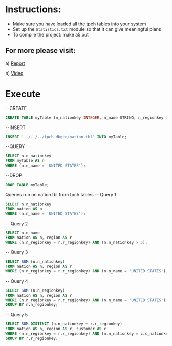 Instructions:
=======================
* Make sure you have loaded all the tpch tables into your system 
* Set up the `Statistics.txt` module so that it can give meaningful plans
* To compile the project: make a5.out

For more please visit:
----------------------
a) [Report](https://github.com/MeghaNagarmunoli/Database-Systems-Implementation-5/blob/master/Report.pdf) 

b) [Video](https://github.com/MeghaNagarmunoli/Database-Systems-Implementation-5/blob/master/FinalVideo.mp4) 


Execute
=======
--CREATE
```sql
CREATE TABLE myTable (n_nationkey INTEGER, n_name STRING, n_regionkey INTEGER, n_comment STRING) AS HEAP;
```

--INSERT
```sql
INSERT '../../../tpch-dbgen/nation.tbl' INTO myTable;
```

--QUERY
```sql
SELECT n.n_nationkey
FROM myTable AS n 
WHERE (n.n_name = 'UNITED STATES');
```

--DROP
```sql
DROP TABLE myTable;
```


Queries run on nation.tbl from tpch tables
-- Query 1
```sql
SELECT n.n_nationkey
FROM nation AS n 
WHERE (n.n_name = 'UNITED STATES');
```

-- Query 2
```sql
SELECT n.n_name
FROM nation AS n, region AS r
WHERE (n.n_regionkey = r.r_regionkey) AND (n.n_nationkey > 5);
```

-- Query 3
```sql
SELECT SUM (n.n_nationkey) 
FROM nation AS n, region AS r 
WHERE (n.n_regionkey = r.r_regionkey) AND (n.n_name = 'UNITED STATES');
```

-- Query 4
```sql
SELECT SUM (n.n_regionkey) 
FROM nation AS n, region AS r 
WHERE (n.n_regionkey = r.r_regionkey) AND (n.n_name = 'UNITED STATES') 
GROUP BY n.n_regionkey;
```

-- Query 5
```sql
SELECT SUM DISTINCT (n.n_nationkey + r.r_regionkey)
FROM nation AS n, region AS r, customer AS c 
WHERE (n.n_regionkey = r.r_regionkey) AND (n.n_nationkey = c.c_nationkey) AND (n.n_nationkey > 10)
GROUP BY r.r_regionkey;
```
